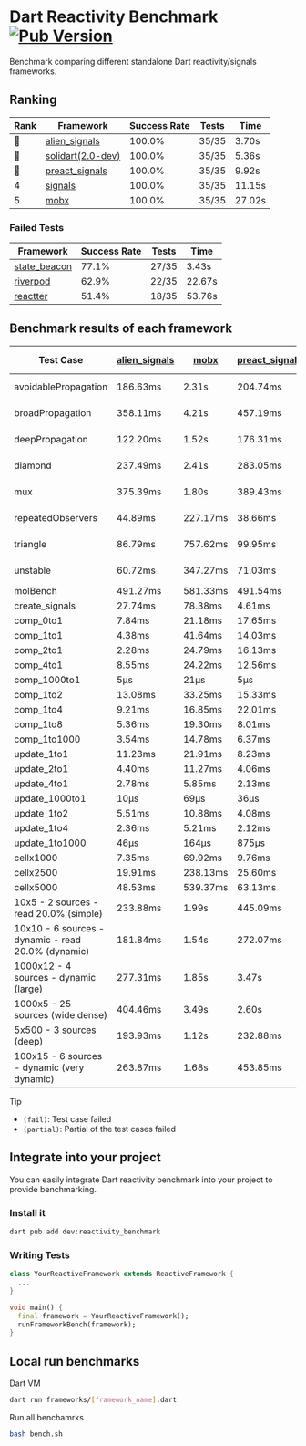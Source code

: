 # Dart Reactivity Benchmark [![Pub Version](https://img.shields.io/pub/v/reactivity_benchmark)](https://pub.dev/packages/reactivity_benchmark)

Benchmark comparing different standalone Dart reactivity/signals frameworks.

## Ranking

<!-- ranking start -->
| Rank | Framework | Success Rate | Tests | Time |
|------|-----------|--------------|-------|------|
| 🥇 | [alien_signals](https://github.com/medz/alien-signals-dart) | 100.0% | 35/35 | 3.70s |
| 🥈 | [solidart(2.0-dev)](https://github.com/nank1ro/solidart/tree/dev) | 100.0% | 35/35 | 5.36s |
| 🥉 | [preact_signals](https://pub.dev/packages/preact_signals) | 100.0% | 35/35 | 9.92s |
| 4 | [signals](https://github.com/rodydavis/signals.dart) | 100.0% | 35/35 | 11.15s |
| 5 | [mobx](https://github.com/mobxjs/mobx.dart) | 100.0% | 35/35 | 27.02s |

<!-- ranking end -->

### **Failed Tests**

<!-- fail start -->
| Framework | Success Rate | Tests | Time |
|-----------|--------------|-------|------|
| [state_beacon](https://github.com/jinyus/dart_beacon) | 77.1% | 27/35 | 3.43s |
| [riverpod](https://github.com/rrousselGit/riverpod) | 62.9% | 22/35 | 22.67s |
| [reactter](https://github.com/2devs-team/reactter) | 51.4% | 18/35 | 53.76s |

<!-- fail end -->

## Benchmark results of each framework

<!-- test-case start -->
| Test Case | [alien_signals](https://github.com/medz/alien-signals-dart) | [mobx](https://github.com/mobxjs/mobx.dart) | [preact_signals](https://pub.dev/packages/preact_signals) | [reactter](https://github.com/2devs-team/reactter) | [riverpod](https://github.com/rrousselGit/riverpod) | [signals](https://github.com/rodydavis/signals.dart) | [solidart(2.0-dev)](https://github.com/nank1ro/solidart/tree/dev) | [state_beacon](https://github.com/jinyus/dart_beacon) |
|---|---|---|---|---|---|---|---|---|
| avoidablePropagation | 186.63ms | 2.31s | 204.74ms | 1.25s | 1.45s | 214.52ms | 274.18ms | 151.82ms (fail) |
| broadPropagation | 358.11ms | 4.21s | 457.19ms | 4.99s | 82.94ms (fail) | 459.86ms | 505.91ms | 6.03ms (fail) |
| deepPropagation | 122.20ms | 1.52s | 176.31ms | 4.00s | 1.89s (fail) | 179.69ms | 177.18ms | 140.57ms (fail) |
| diamond | 237.49ms | 2.41s | 283.05ms | 14.03s (fail) | 2.64s (fail) | 296.71ms | 354.21ms | 190.08ms (fail) |
| mux | 375.39ms | 1.80s | 389.43ms | 1.02s | 562.43ms (fail) | 404.04ms | 440.39ms | 200.97ms (fail) |
| repeatedObservers | 44.89ms | 227.17ms | 38.66ms | 9.74s | 385.93ms (fail) | 46.00ms | 81.04ms | 52.88ms (fail) |
| triangle | 86.79ms | 757.62ms | 99.95ms | 4.52s | 870.42ms (fail) | 100.34ms | 119.10ms | 78.39ms (fail) |
| unstable | 60.72ms | 347.27ms | 71.03ms | 7.64s | 666.71ms (fail) | 74.63ms | 95.23ms | 340.49ms (fail) |
| molBench | 491.27ms | 581.33ms | 491.54ms | 5.90s | 12.20ms | 486.00ms | 493.17ms | 1.11ms |
| create_signals | 27.74ms | 78.38ms | 4.61ms | 13.34ms | 22.61ms | 25.07ms | 92.99ms | 61.72ms |
| comp_0to1 | 7.84ms | 21.18ms | 17.65ms | 13.68ms | 13.63ms | 11.19ms | 36.50ms | 51.99ms |
| comp_1to1 | 4.38ms | 41.64ms | 14.03ms | 99.56ms | 25.57ms | 17.94ms | 40.86ms | 54.91ms |
| comp_2to1 | 2.28ms | 24.79ms | 16.13ms | 72.37ms | 29.70ms | 8.26ms | 30.09ms | 34.81ms |
| comp_4to1 | 8.55ms | 24.22ms | 12.56ms | 85.23ms | 6.17ms | 1.97ms | 11.80ms | 15.85ms |
| comp_1000to1 | 5μs | 21μs | 5μs | 59.32ms | 3μs | 5μs | 19μs | 42μs |
| comp_1to2 | 13.08ms | 33.25ms | 15.33ms | 66.89ms | 11.08ms | 19.46ms | 27.89ms | 44.43ms |
| comp_1to4 | 9.21ms | 16.85ms | 22.01ms | 99.18ms | 19.51ms | 9.80ms | 26.14ms | 43.68ms |
| comp_1to8 | 5.36ms | 19.30ms | 8.01ms | 116.37ms | 4.96ms | 6.63ms | 24.90ms | 43.64ms |
| comp_1to1000 | 3.54ms | 14.78ms | 6.37ms | 47.90ms | 3.94ms | 4.49ms | 14.96ms | 38.17ms |
| update_1to1 | 11.23ms | 21.91ms | 8.23ms | N/A | 84.25ms | 9.24ms | 16.15ms | 5.73ms |
| update_2to1 | 4.40ms | 11.27ms | 4.06ms | N/A | 46.05ms | 4.57ms | 7.99ms | 2.91ms |
| update_4to1 | 2.78ms | 5.85ms | 2.13ms | N/A | 20.59ms | 2.34ms | 4.04ms | 1.61ms |
| update_1000to1 | 10μs | 69μs | 36μs | N/A | 178μs | 22μs | 40μs | 15μs |
| update_1to2 | 5.51ms | 10.88ms | 4.08ms | N/A | 43.19ms | 4.91ms | 8.12ms | 2.98ms |
| update_1to4 | 2.36ms | 5.21ms | 2.12ms | N/A | 20.97ms | 2.33ms | 4.05ms | 1.51ms |
| update_1to1000 | 46μs | 164μs | 875μs | N/A | 94μs | 44μs | 159μs | 371μs |
| cellx1000 | 7.35ms | 69.92ms | 9.76ms | N/A | N/A | 9.49ms | 11.74ms | 5.64ms |
| cellx2500 | 19.91ms | 238.13ms | 25.60ms | N/A | N/A | 30.53ms | 37.55ms | 27.11ms |
| cellx5000 | 48.53ms | 539.37ms | 63.13ms | N/A | N/A | 58.05ms | 101.62ms | 63.74ms |
| 10x5 - 2 sources - read 20.0% (simple) | 233.88ms | 1.99s | 445.09ms | N/A | 2.34s | 511.59ms | 357.10ms | 248.82ms |
| 10x10 - 6 sources - dynamic - read 20.0% (dynamic) | 181.84ms | 1.54s | 272.07ms | N/A | 1.51s (partial) | 280.58ms | 245.98ms | 204.38ms |
| 1000x12 - 4 sources - dynamic (large) | 277.31ms | 1.85s | 3.47s | N/A | 2.52s (partial) | 3.75s | 479.46ms | 344.22ms |
| 1000x5 - 25 sources (wide dense) | 404.46ms | 3.49s | 2.60s | N/A | 4.09s | 3.42s | 593.71ms | 499.41ms |
| 5x500 - 3 sources (deep) | 193.93ms | 1.12s | 232.88ms | N/A | 1.41s | 226.80ms | 266.48ms | 209.21ms |
| 100x15 - 6 sources - dynamic (very dynamic) | 263.87ms | 1.68s | 453.85ms | N/A | 1.90s (partial) | 477.48ms | 379.15ms | 259.64ms |

<!-- test-case end -->

> [!TIP]
> - `(fail)`: Test case failed
> - `(partial)`: Partial of the test cases failed

## Integrate into your project

You can easily integrate Dart reactivity benchmark into your project to provide benchmarking.

### Install it

```bash
dart pub add dev:reactivity_benchmark
```

### Writing Tests

```dart
class YourReactiveFramework extends ReactiveFramework {
  ...
}

void main() {
  final framework = YourReactiveFramework();
  runFrameworkBench(framework);
}
```

## Local run benchmarks

Dart VM
```bash
dart run frameworks/[framework_name].dart
```

Run all benchamrks
```bash
bash bench.sh
```
